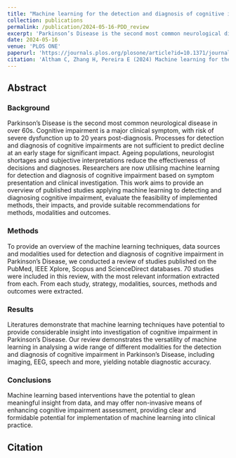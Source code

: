 ```yaml
---
title: "Machine learning for the detection and diagnosis of cognitive impairment in Parkinson’s Disease: A systematic review"
collection: publications
permalink: /publication/2024-05-16-PDD_review
excerpt: 'Parkinson’s Disease is the second most common neurological disease in over 60s. Cognitive impairment is a major clinical symptom, with risk of severe dysfunction up to 20 years post-diagnosis. Processes for detection and diagnosis of cognitive impairments are not sufficient to predict decline at an early stage for significant impact. Ageing populations, neurologist shortages and subjective interpretations reduce the effectiveness of decisions and diagnoses. Researchers are now utilising machine learning for detection and diagnosis of cognitive impairment based on symptom presentation and clinical investigation. This work aims to provide an overview of published studies applying machine learning to detecting and diagnosing cognitive impairment, evaluate the feasibility of implemented methods, their impacts, and provide suitable recommendations for methods, modalities and outcomes.'
date: 2024-05-16
venue: 'PLOS ONE'
paperurl: 'https://journals.plos.org/plosone/article?id=10.1371/journal.pone.0303644'
citation: 'Altham C, Zhang H, Pereira E (2024) Machine learning for the detection and diagnosis of cognitive impairment in Parkinson’s Disease: A systematic review. PLOS ONE 19(5): e0303644. https://doi.org/10.1371/journal.pone.0303644'
---
```


## Abstract
### Background
Parkinson’s Disease is the second most common neurological disease in over 60s. Cognitive impairment is a major clinical symptom, with risk of severe dysfunction up to 20 years post-diagnosis. Processes for detection and diagnosis of cognitive impairments are not sufficient to predict decline at an early stage for significant impact. Ageing populations, neurologist shortages and subjective interpretations reduce the effectiveness of decisions and diagnoses. Researchers are now utilising machine learning for detection and diagnosis of cognitive impairment based on symptom presentation and clinical investigation. This work aims to provide an overview of published studies applying machine learning to detecting and diagnosing cognitive impairment, evaluate the feasibility of implemented methods, their impacts, and provide suitable recommendations for methods, modalities and outcomes.

### Methods
To provide an overview of the machine learning techniques, data sources and modalities used for detection and diagnosis of cognitive impairment in Parkinson’s Disease, we conducted a review of studies published on the PubMed, IEEE Xplore, Scopus and ScienceDirect databases. 70 studies were included in this review, with the most relevant information extracted from each. From each study, strategy, modalities, sources, methods and outcomes were extracted.

### Results
Literatures demonstrate that machine learning techniques have potential to provide considerable insight into investigation of cognitive impairment in Parkinson’s Disease. Our review demonstrates the versatility of machine learning in analysing a wide range of different modalities for the detection and diagnosis of cognitive impairment in Parkinson’s Disease, including imaging, EEG, speech and more, yielding notable diagnostic accuracy.

### Conclusions
Machine learning based interventions have the potential to glean meaningful insight from data, and may offer non-invasive means of enhancing cognitive impairment assessment, providing clear and formidable potential for implementation of machine learning into clinical practice.

## Citation